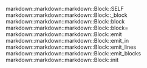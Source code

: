 markdown::markdown::markdown::Block::SELF
markdown::markdown::markdown::Block::_block
markdown::markdown::markdown::Block::block
markdown::markdown::markdown::Block::block=
markdown::markdown::markdown::Block::emit
markdown::markdown::markdown::Block::emit_in
markdown::markdown::markdown::Block::emit_lines
markdown::markdown::markdown::Block::emit_blocks
markdown::markdown::markdown::Block::init
